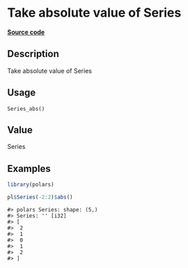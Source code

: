 

# Take absolute value of Series

[**Source code**](https://github.com/pola-rs/r-polars/tree/5765842071140bd7a822ebb4fd6b0ab652d73f0d/R/series__series.R#L500)

## Description

Take absolute value of Series

## Usage

<pre><code class='language-R'>Series_abs()
</code></pre>

## Value

Series

## Examples

``` r
library(polars)

pl$Series(-2:2)$abs()
```

    #> polars Series: shape: (5,)
    #> Series: '' [i32]
    #> [
    #>  2
    #>  1
    #>  0
    #>  1
    #>  2
    #> ]
